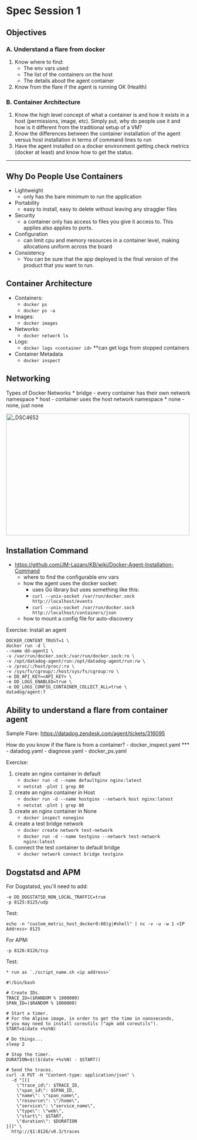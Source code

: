 # Spec Session 1


## Objectives
### A. Understand a flare from docker
1. Know where to find:
	* The env vars used
	* The list of the containers on the host
	* The details about the agent container
2. Know from the flare if the agent is running OK (Health)

### B. Container Architecture
1. Know the high level concept of what a container is and how it exists in a host (permissions, image, etc). Simply put, why do people use it and how is it different from the traditional setup of a VM? 
2. Know the differences between the container installation of the agent versus host installation in terms of command lines to run
3. Have the agent installed on a docker environment getting check metrics (docker at least) and know how to get the status.

---

## Why Do People Use Containers

- Lightweight
	- only has the bare minimum to run the application
- Portability
	- easy to install, easy to delete without leaving any straggler files
- Security
	- a container only has access to files you give it access to. This applies also applies to ports.
- Configuration
	- can limit cpu and memory resources in a container level, making allocations uniform across the board
 - Consistency
	- You can be sure that the app deployed is the final version of the product that you want to run.


## Container Architecture

* Containers: 
	- `docker ps`
	- `docker ps -a`
* Images:
	- `docker images`
* Networks:
	- `docker network ls`
*  Logs:
	- `docker logs <container id>` **can get logs from stopped containers
* Container Metadata
	-  `docker inspect`

## Networking

Types of Docker Networks
	* bridge - every container has their own network namespace
	* host - container uses the host network namespace
	* none - none, just none
	
<img src="https://user-images.githubusercontent.com/30991348/87386124-1d6aad80-c5e3-11ea-927b-6e37a17afd3e.png" width="500" height="332" alt="_DSC4652"></a>


## Installation Command
- https://github.com/JM-Lazaro/KB/wiki/Docker-Agent-Installation-Command
	- where to find the configurable env vars
	- how the agent uses the docker socket:
		- uses Go library but uses something like this:
		* `curl --unix-socket /var/run/docker.sock http://localhost/events`
		* `curl --unix-socket /var/run/docker.sock http://localhost/containers/json`
	- how to mount a config file for auto-discovery

Exercise: Install an agent

```
DOCKER_CONTENT_TRUST=1 \
docker run -d \
--name dd-agent1 \
-v /var/run/docker.sock:/var/run/docker.sock:ro \
-v /opt/datadog-agent/run:/opt/datadog-agent/run:rw \
-v /proc/:/host/proc/:ro \
-v /sys/fs/cgroup/:/host/sys/fs/cgroup:ro \
-e DD_API_KEY=<API_KEY> \
-e DD_LOGS_ENABLED=true \
-e DD_LOGS_CONFIG_CONTAINER_COLLECT_ALL=true \
datadog/agent:7
```


## Ability to understand a flare from container agent
Sample Flare: https://datadog.zendesk.com/agent/tickets/316095

How do you know if the flare is from a container?
	- docker_inspect.yaml ***
	- datadog.yaml
	- diagnose.yaml
	- docker_ps.yaml


	

Exercise:
1. create an nginx container in default
	* `docker run -d --name defaultginx nginx:latest`
	* `netstat -plnt | grep 80`
2. create an nginx container in Host
	* `docker run -d --name hostginx --network host nginx:latest`
	* `netstat -plnt | grep 80`
3. create an nginx container in None
	* `docker inspect noneginx`
4. create a test bridge network
	* `docker create network test-network`
	* `docker run -d --name testginx --network test-network nginx:latest`
5. connect the test container to default bridge
	* `docker network connect bridge testginx`


## Dogstatsd and APM
For Dogstatsd, you'll need to add:
```
-e DD_DOGSTATSD_NON_LOCAL_TRAFFIC=true
-p 8125:8125/udp
```

Test:
```
echo -n "custom_metric_host_docker0:60|g|#shell" | nc -v -u -w 1 <IP Address> 8125
```

For APM:
```
-p 8126:8126/tcp
```

Test:

	* run as `./script_name.sh <ip address>`

```
#!/bin/bash

# Create IDs.
TRACE_ID=($RANDOM % 1000000)
SPAN_ID=($RANDOM % 1000000)

# Start a timer.
# For the Alpine image, in order to get the time in nanoseconds,
# you may need to install coreutils ("apk add coreutils").
START=$(date +%s%N)

# Do things...
sleep 2

# Stop the timer.
DURATION=$(($(date +%s%N) - $START))

# Send the traces.
curl -X PUT -H "Content-type: application/json" \
  -d "[[{
    \"trace_id\": $TRACE_ID,
    \"span_id\": $SPAN_ID,
    \"name\": \"span_name\",
    \"resource\": \"/home\",
    \"service\": \"service_name\",
    \"type\": \"web\",
    \"start\": $START,
    \"duration\": $DURATION
}]]" \
  http://$1:8126/v0.3/traces
```

